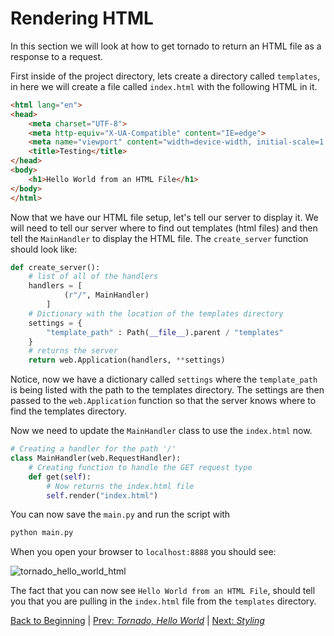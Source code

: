 # Rendering HTML

In this section we will look at how to get tornado to return an HTML file as a response to a request.  

First inside of the project directory, lets create a directory called `templates`, in here we will create a file called `index.html` with the following HTML in it.  

``` html
<html lang="en">
<head>
    <meta charset="UTF-8">
    <meta http-equiv="X-UA-Compatible" content="IE=edge">
    <meta name="viewport" content="width=device-width, initial-scale=1.0">
    <title>Testing</title>
</head>
<body>
    <h1>Hello World from an HTML File</h1>
</body>
</html>
```  

Now that we have our HTML file setup, let's tell our server to display it. We will need to tell our server where to find out templates (html files) and then tell the `MainHandler` to display the HTML file. The `create_server` function should look like:  

``` python
def create_server():
    # list of all of the handlers
    handlers = [
            (r"/", MainHandler)
        ]
    # Dictionary with the location of the templates directory
    settings = {
        "template_path" : Path(__file__).parent / "templates"
    }
    # returns the server
    return web.Application(handlers, **settings)
```  

Notice, now we have a dictionary called `settings` where the `template_path` is being listed with the path to the templates directory. The settings are then passed to the `web.Application` function so that the server knows where to find the templates directory.  

Now we need to update the `MainHandler` class to use the `index.html` now.  

``` python
# Creating a handler for the path '/'
class MainHandler(web.RequestHandler):
    # Creating function to handle the GET request type
    def get(self):
        # Now returns the index.html file
        self.render("index.html")
```

You can now save the `main.py` and run the script with  

``` bash
python main.py
```  

When you open your browser to `localhost:8888` you should see:  

![tornado_hello_world_html](https://user-images.githubusercontent.com/75044812/161884285-1a7b43ad-e767-49f8-a7a5-382abcd94c1b.png)  

The fact that you can now see `Hello World from an HTML File`, should tell you that you are pulling in the `index.html` file from the `templates` directory.  

[Back to Beginning](/README.md) | 
[Prev: *Tornado, Hello World*](/docs/markdown/01_tornado_hello_world.md) | 
[Next: *Styling*](/docs/markdown/03_styling.md)